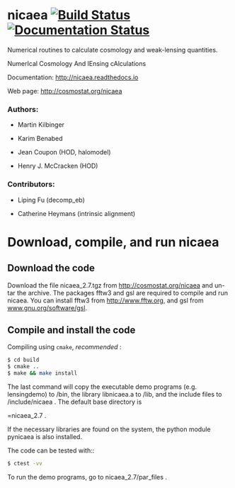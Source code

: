 # nicaea [![Build Status](https://travis-ci.org/CosmoStat/nicaea.svg?branch=master)](https://travis-ci.org/CosmoStat/nicaea) [![Documentation Status](https://readthedocs.org/projects/nicaea/badge/?version=latest)](http://nicaea.readthedocs.io/en/latest/?badge=latest)
                
Numerical routines to calculate cosmology and weak-lensing quantities.

NumerIcal Cosmology And lEnsing cAlculations

Documentation: http://nicaea.readthedocs.io

Web page: http://cosmostat.org/nicaea

### Authors:

  - Martin Kilbinger

  - Karim Benabed

  - Jean Coupon (HOD, halomodel)

  - Henry J. McCracken (HOD)

### Contributors:

  - Liping Fu (decomp_eb)

  - Catherine Heymans (intrinsic alignment)

Download, compile, and run nicaea
=================================

Download the code
-----------------

Download the file nicaea_2.7.tgz from http://cosmostat.org/nicaea and un-tar
the archive. The packages fftw3 and gsl are required to compile and run nicaea.
You can install fftw3 from http://www.fftw.org, and gsl from
www.gnu.org/software/gsl.

Compile and install the code
----------------------------

Compiling using `cmake`, *recommended* :
```sh
$ cd build
$ cmake ..
$ make && make install
```
The last command will copy the executable demo programs (e.g. lensingdemo)
to <BASE>/bin, the library libnicaea.a to <BASE>/lib, and the include
files to <BASE>/include/nicaea . The default base directory is
<BASE>=nicaea_2.7 .

If the necessary libraries are found on the system, the python module
pynicaea is also installed.

The code can be tested with::
```sh
$ ctest -vv
```
To run the demo programs, go to nicaea_2.7/par_files .
